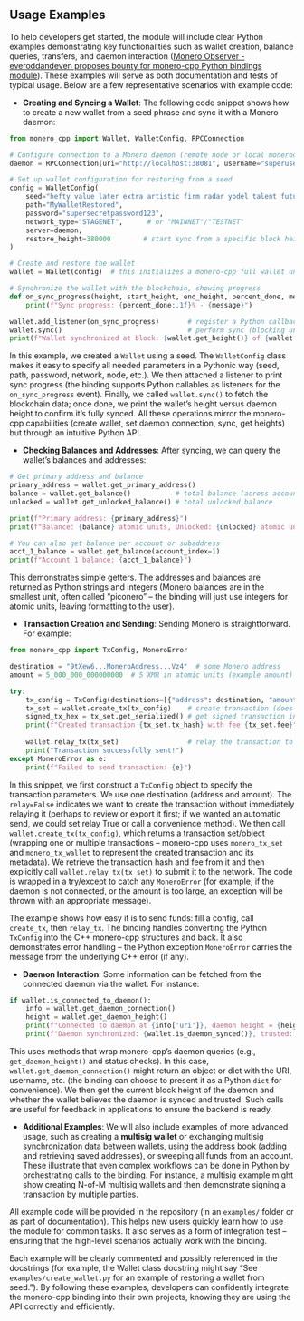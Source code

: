 ## Usage Examples

To help developers get started, the module will include clear Python examples demonstrating key functionalities such as wallet creation, balance queries, transfers, and daemon interaction ([Monero Observer - everoddandeven proposes bounty for monero-cpp Python bindings module](https://monero.observer/everoddandeven-bounty-monero-cpp-library-python-bindings-module/#:~:text=,to%20install%20via%20pip)). These examples will serve as both documentation and tests of typical usage. Below are a few representative scenarios with example code:

- **Creating and Syncing a Wallet**: The following code snippet shows how to create a new wallet from a seed phrase and sync it with a Monero daemon: 

```python
from monero_cpp import Wallet, WalletConfig, RPCConnection

# Configure connection to a Monero daemon (remote node or local monerod)
daemon = RPCConnection(uri="http://localhost:38081", username="superuser", password="abctesting123")

# Set up wallet configuration for restoring from a seed
config = WalletConfig(
    seed="hefty value later extra artistic firm radar yodel talent future fungal nutshell because sanity awesome nail unjustly rage unafraid cedar delayed thumbs comb custom sanity",  # 25-word Monero seed
    path="MyWalletRestored",
    password="supersecretpassword123",
    network_type="STAGENET",      # or "MAINNET"/"TESTNET"
    server=daemon,
    restore_height=380000        # start sync from a specific block height
)

# Create and restore the wallet
wallet = Wallet(config)  # this initializes a monero-cpp full wallet under the hood

# Synchronize the wallet with the blockchain, showing progress
def on_sync_progress(height, start_height, end_height, percent_done, message):
    print(f"Sync progress: {percent_done:.1f}% - {message}")

wallet.add_listener(on_sync_progress)       # register a Python callback for sync updates
wallet.sync()                               # perform sync (blocking until completion)
print(f"Wallet synchronized at block: {wallet.get_height()} of {wallet.get_daemon_height()}")
```

In this example, we created a `Wallet` using a seed. The `WalletConfig` class makes it easy to specify all needed parameters in a Pythonic way (seed, path, password, network, node, etc.). We then attached a listener to print sync progress (the binding supports Python callables as listeners for the `on_sync_progress` event). Finally, we called `wallet.sync()` to fetch the blockchain data; once done, we print the wallet’s height versus daemon height to confirm it’s fully synced. All these operations mirror the monero-cpp capabilities (create wallet, set daemon connection, sync, get heights) but through an intuitive Python API.

- **Checking Balances and Addresses**: After syncing, we can query the wallet’s balances and addresses:

```python
# Get primary address and balance
primary_address = wallet.get_primary_address()
balance = wallet.get_balance()           # total balance (across accounts)
unlocked = wallet.get_unlocked_balance() # total unlocked balance

print(f"Primary address: {primary_address}")
print(f"Balance: {balance} atomic units, Unlocked: {unlocked} atomic units")

# You can also get balance per account or subaddress
acct_1_balance = wallet.get_balance(account_index=1)
print(f"Account 1 balance: {acct_1_balance}")
```

This demonstrates simple getters. The addresses and balances are returned as Python strings and integers (Monero balances are in the smallest unit, often called “piconero” – the binding will just use integers for atomic units, leaving formatting to the user).

- **Transaction Creation and Sending**: Sending Monero is straightforward. For example:

```python
from monero_cpp import TxConfig, MoneroError

destination = "9tXew6...MoneroAddress...Vz4"  # some Monero address
amount = 5_000_000_000000000  # 5 XMR in atomic units (example amount)

try:
    tx_config = TxConfig(destinations=[{"address": destination, "amount": amount}], relay=False)
    tx_set = wallet.create_tx(tx_config)    # create transaction (does not relay yet)
    signed_tx_hex = tx_set.get_serialized() # get signed transaction in hex form
    print(f"Created transaction {tx_set.tx_hash} with fee {tx_set.fee}")
    
    wallet.relay_tx(tx_set)                 # relay the transaction to the network
    print("Transaction successfully sent!")
except MoneroError as e:
    print(f"Failed to send transaction: {e}")
```

In this snippet, we first construct a `TxConfig` object to specify the transaction parameters. We use one destination (address and amount). The `relay=False` indicates we want to create the transaction without immediately relaying it (perhaps to review or export it first; if we wanted an automatic send, we could set relay True or call a convenience method). We then call `wallet.create_tx(tx_config)`, which returns a transaction set/object (wrapping one or multiple transactions – monero-cpp uses `monero_tx_set` and `monero_tx_wallet` to represent the created transaction and its metadata). We retrieve the transaction hash and fee from it and then explicitly call `wallet.relay_tx(tx_set)` to submit it to the network. The code is wrapped in a try/except to catch any `MoneroError` (for example, if the daemon is not connected, or the amount is too large, an exception will be thrown with an appropriate message). 

The example shows how easy it is to send funds: fill a config, call `create_tx`, then `relay_tx`. The binding handles converting the Python `TxConfig` into the C++ monero-cpp structures and back. It also demonstrates error handling – the Python exception `MoneroError` carries the message from the underlying C++ error (if any).

- **Daemon Interaction**: Some information can be fetched from the connected daemon via the wallet. For instance:

```python
if wallet.is_connected_to_daemon():
    info = wallet.get_daemon_connection()
    height = wallet.get_daemon_height()
    print(f"Connected to daemon at {info['uri']}, daemon height = {height}")
    print(f"Daemon synchronized: {wallet.is_daemon_synced()}, trusted: {wallet.is_daemon_trusted()}")
```

This uses methods that wrap monero-cpp’s daemon queries (e.g., `get_daemon_height()` and status checks). In this case, `wallet.get_daemon_connection()` might return an object or dict with the URI, username, etc. (the binding can choose to present it as a Python `dict` for convenience). We then get the current block height of the daemon and whether the wallet believes the daemon is synced and trusted. Such calls are useful for feedback in applications to ensure the backend is ready.

- **Additional Examples**: We will also include examples of more advanced usage, such as creating a **multisig wallet** or exchanging multisig synchronization data between wallets, using the address book (adding and retrieving saved addresses), or sweeping all funds from an account. These illustrate that even complex workflows can be done in Python by orchestrating calls to the binding. For instance, a multisig example might show creating N-of-M multisig wallets and then demonstrate signing a transaction by multiple parties.

All example code will be provided in the repository (in an `examples/` folder or as part of documentation). This helps new users quickly learn how to use the module for common tasks. It also serves as a form of integration test – ensuring that the high-level scenarios actually work with the binding.

Each example will be clearly commented and possibly referenced in the docstrings (for example, the Wallet class docstring might say “See `examples/create_wallet.py` for an example of restoring a wallet from seed.”). By following these examples, developers can confidently integrate the monero-cpp binding into their own projects, knowing they are using the API correctly and efficiently.
